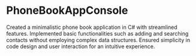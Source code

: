 # PhoneBookAppConsole
Created a minimalistic phone book application in C# with streamlined features. Implemented basic functionalities such as adding and searching contacts without employing complex data structures. Ensured simplicity in code design and user interaction for an intuitive experience.
